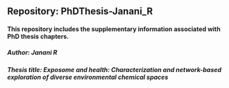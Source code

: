 ## Repository: PhDThesis-Janani_R
#### This repository includes the supplementary information associated with PhD thesis chapters.

##### Author: Janani R
##### Thesis title: Exposome and health: Characterization and network-based exploration of diverse environmental chemical spaces

